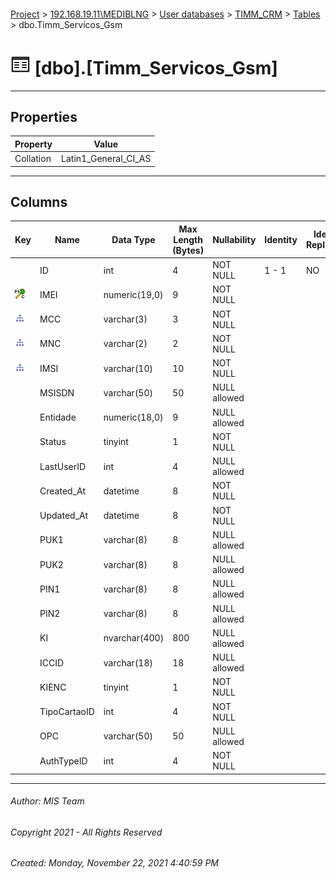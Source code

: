 #### 

[Project](../../../../index.md) > [192.168.19.11\\MEDIBLNG](../../../index.md) > [User databases](../../index.md) > [TIMM_CRM](../index.md) > [Tables](Tables.md) > dbo.Timm_Servicos_Gsm

# ![Tables](../../../../Images/Table32.png) [dbo].[Timm_Servicos_Gsm]

---

## <a name="#properties"></a>Properties

| Property | Value |
|---|---|
| Collation | Latin1_General_CI_AS |


---

## <a name="#columns"></a>Columns

| Key | Name | Data Type | Max Length (Bytes) | Nullability | Identity | Identity Replication |
|---|---|---|---|---|---|---|
|  | ID | int | 4 | NOT NULL | 1 - 1 | NO |
| [![Cluster Primary Key PK_TbCrmServicos_GSM: IMEI](../../../../Images/pkcluster.png)](#indexes) | IMEI | numeric(19,0) | 9 | NOT NULL |  |  |
| [![Indexes IX_TbCrmServicos_GSM](../../../../Images/Index.png)](#indexes) | MCC | varchar(3) | 3 | NOT NULL |  |  |
| [![Indexes IX_TbCrmServicos_GSM](../../../../Images/Index.png)](#indexes) | MNC | varchar(2) | 2 | NOT NULL |  |  |
| [![Indexes IX_TbCrmServicos_GSM](../../../../Images/Index.png)](#indexes) | IMSI | varchar(10) | 10 | NOT NULL |  |  |
|  | MSISDN | varchar(50) | 50 | NULL allowed |  |  |
|  | Entidade | numeric(18,0) | 9 | NULL allowed |  |  |
|  | Status | tinyint | 1 | NOT NULL |  |  |
|  | LastUserID | int | 4 | NULL allowed |  |  |
|  | Created_At | datetime | 8 | NOT NULL |  |  |
|  | Updated_At | datetime | 8 | NOT NULL |  |  |
|  | PUK1 | varchar(8) | 8 | NULL allowed |  |  |
|  | PUK2 | varchar(8) | 8 | NULL allowed |  |  |
|  | PIN1 | varchar(8) | 8 | NULL allowed |  |  |
|  | PIN2 | varchar(8) | 8 | NULL allowed |  |  |
|  | KI | nvarchar(400) | 800 | NULL allowed |  |  |
|  | ICCID | varchar(18) | 18 | NULL allowed |  |  |
|  | KIENC | tinyint | 1 | NOT NULL |  |  |
|  | TipoCartaoID | int | 4 | NOT NULL |  |  |
|  | OPC | varchar(50) | 50 | NULL allowed |  |  |
|  | AuthTypeID | int | 4 | NOT NULL |  |  |


---

###### Author:  MIS Team

###### Copyright 2021 - All Rights Reserved

###### Created: Monday, November 22, 2021 4:40:59 PM

